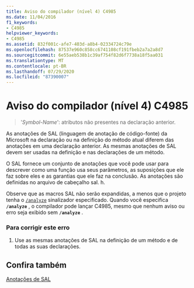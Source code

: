 ```yaml
---
title: Aviso do compilador (nível 4) C4985
ms.date: 11/04/2016
f1_keywords:
- C4985
helpviewer_keywords:
- C4985
ms.assetid: 832f001c-afe7-403d-a8b4-02334724c79e
ms.openlocfilehash: 87537e960c858cc6741108cf191fbeb2a7a2a8d7
ms.sourcegitcommit: 6e55aeb538b1c39af754f82d6f7738a18f5aa031
ms.translationtype: MT
ms.contentlocale: pt-BR
ms.lasthandoff: 07/29/2020
ms.locfileid: "87390007"
---
```

# <a name="compiler-warning-level-4-c4985"></a>Aviso do compilador (nível 4) C4985

> '*Symbol-Name*': atributos não presentes na declaração anterior.

As anotações de SAL (linguagem de anotação de código-fonte) da Microsoft na declaração ou na definição do método atual diferem das anotações em uma declaração anterior. As mesmas anotações de SAL devem ser usadas na definição e nas declarações de um método.

O SAL fornece um conjunto de anotações que você pode usar para descrever como uma função usa seus parâmetros, as suposições que ele faz sobre eles e as garantias que ele faz na conclusão. As anotações são definidas no arquivo de cabeçalho sal. h.

Observe que as macros SAL não serão expandidas, a menos que o projeto tenha o [`/analyze`](../../build/reference/analyze-code-analysis.md) sinalizador especificado. Quando você especifica **`/analyze`** , o compilador pode lançar C4985, mesmo que nenhum aviso ou erro seja exibido sem **`/analyze`** .

### <a name="to-correct-this-error"></a>Para corrigir este erro

1. Use as mesmas anotações de SAL na definição de um método e de todas as suas declarações.

## <a name="see-also"></a>Confira também

[Anotações de SAL](../../c-runtime-library/sal-annotations.md)
